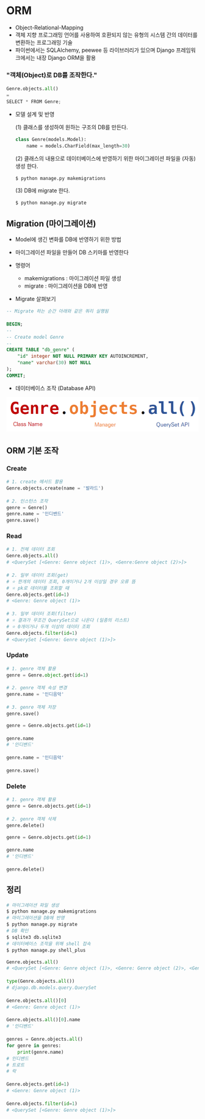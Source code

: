 # ORM

- Object-Relational-Mapping
- 객체 지향 프로그래밍 언어를 사용하여 호환되지 않는 유형의 시스템 간의 데이터를 변환하는 프로그래밍 기술
- 파이썬에서는 SQLAlchemy, peewee 등 라이브러리가 있으며 Django 프레임워크에서는 내장 Django ORM을 활용

### "객체(Object)로 DB를 조작한다."

```python
Genre.objects.all()
=
SELECT * FROM Genre;
```

- 모델 설계 및 반영

  (1) 클래스를 생성하여 원하는 구조의 DB를 만든다.

  ```python
  class Genre(models.Model):
      name = models.CharField(max_length=30)
  ```
  
  (2) 클래스의 내용으로 데이터베이스에 반영하기 위한 마이그레이션 파일을 (자동)생성 한다.
  
  ```bash
  $ python manage.py makemigrations
  ```
  
  (3) DB에 migrate 한다.
  
  ```bash
  $ python manage.py migrate
  ```

## Migration (마이그레이션)

- Model에 생긴 변화를 DB에 반영하기 위한 방법
- 마이그레이션 파일을 만들어 DB 스키마를 반영한다
- 명령어
  - makemigrations : 마이그레이션 파일 생성
  - migrate : 마이그레이션을 DB에 반영

- Migrate 살펴보기

```sql
-- Migrate 하는 순간 아래와 같은 쿼리 실행됨

BEGIN;
--
-- Create model Genre
--
CREATE TABLE "db_genre" (
	"id" integer NOT NULL PRIMARY KEY AUTOINCREMENT,
	"name" varchar(30) NOT NULL
);
COMMIT;
```

- 데이터베이스 조작 (Database API)

![image-20220824153005533](06_ORM.assets/image-20220824153005533.png)

## ORM 기본 조작

### Create

```python
# 1. create 메서드 활용
Genre.objects.create(name = '발라드')

# 2. 인스턴스 조작
genre = Genre()
genre.name = '인디밴드'
genre.save()
```

### Read

```python
# 1. 전체 데이터 조회
Genre.objects.all()
# <QuerySet [<Genre: Genre object (1)>, <Genre:Genre object (2)>]>

# 2. 일부 데이터 조회(get)
# ⭐ 한개의 데이터 조회, 0개이거나 2개 이상일 경우 오류 뜸
# ⭐ pk로 데이터를 조회할 때
Genre.objects.get(id=1)
# <Genre: Genre object (1)>

# 3. 일부 데이터 조회(filter)
# ⭐ 결과가 무조건 QuerySet으로 나온다 (일종의 리스트)
# ⭐ 0개이거나 두개 이상의 데이터 조회
Genre.objects.filter(id=1)
# <QuerySet [<Genre: Genre object (1)>]>
```

### Update

```python
# 1. genre 객체 활용
genre = Genre.object.get(id=1)

# 2. genre 객체 속성 변경
genre.name = '인디음악'

# 3. genre 객체 저장
genre.save()
```

```python
genre = Genre.objects.get(id=1)

genre.name
# '인디밴드'

genre.name = '인디음악'

genre.save()
```

### Delete

```python
# 1. genre 객체 활용
genre = Genre.objects.get(id=1)

# 2. genre 객체 삭제
genre.delete()
```

```python
genre = Genre.objects.get(id=1)

genre.name
# '인디밴드'

genre.delete()
```

## 정리

``` python
# 마이그레이션 파일 생성
$ python manage.py makemigrations
# 마이그레이션을 DB에 반영
$ python manage.py migrate
# DB 확인
$ sqlite3 db.sqlite3
# 데이터베이스 조작을 위해 shell 접속
$ python manage.py shell_plus
```

```python
Genre.objects.all()
# <QuerySet [<Genre: Genre object (1)>, <Genre: Genre object (2)>, <Genre: Genre object (3)>]

type(Genre.objects.all())
# django.db.models.query.QuerySet

Genre.objects.all()[0]
# <Genre: Genre object (1)>

Genre.objects.all()[0].name
# '인디밴드'

genres = Genre.objects.all()
for genre in genres:
	print(genre.name)
# 인디밴드
# 트로트
# 락

Genre.objects.get(id=1)
# <Genre: Genre object (1)>

Genre.objects.filter(id=1)
# <QuerySet [<Genre: Genre object (1)>]>
```

